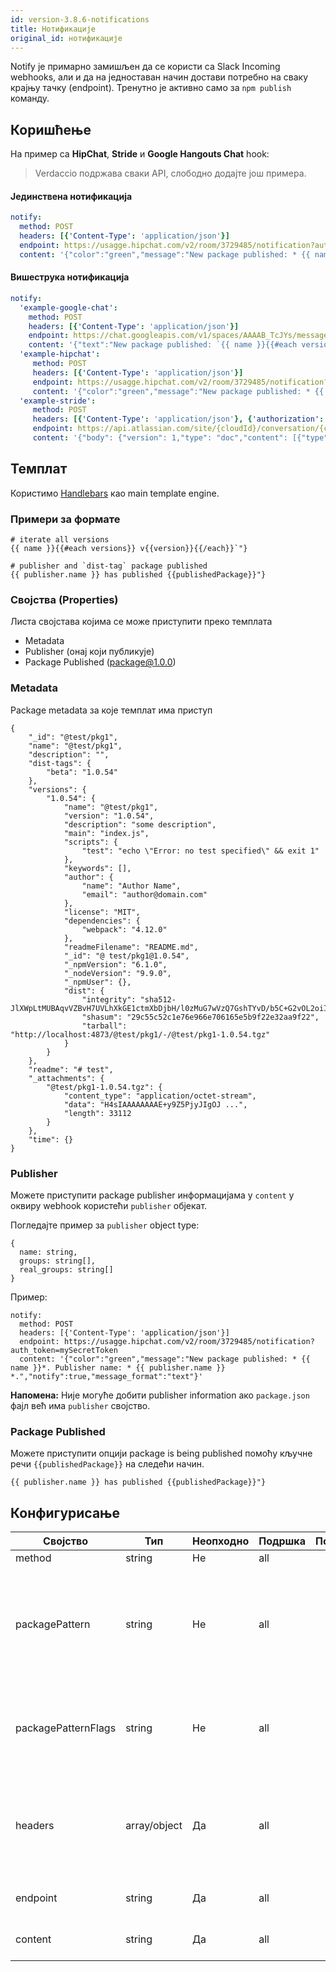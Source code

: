 ```yaml
---
id: version-3.8.6-notifications
title: Нотификације
original_id: нотификације
---
```


Notify је примарно замишљен да се користи са Slack Incoming webhooks, али и да на једноставан начин достави потребно на сваку крајњу тачку (endpoint). Тренутно је активно само за `npm publish` команду.

## Коришћење

На пример са **HipChat**, **Stride** и **Google Hangouts Chat** hook:

> Verdaccio подржава сваки API, слободно додајте још примера.

#### Јединствена нотификација

```yaml
notify:
  method: POST
  headers: [{'Content-Type': 'application/json'}]
  endpoint: https://usagge.hipchat.com/v2/room/3729485/notification?auth_token=mySecretToken
  content: '{"color":"green","message":"New package published: * {{ name }}*","notify":true,"message_format":"text"}'
```

#### Вишеструка нотификација

```yaml
notify:
  'example-google-chat':
    method: POST
    headers: [{'Content-Type': 'application/json'}]
    endpoint: https://chat.googleapis.com/v1/spaces/AAAAB_TcJYs/messages?key=myKey&token=myToken
    content: '{"text":"New package published: `{{ name }}{{#each versions}} v{{version}}{{/each}}`"}'
  'example-hipchat':
     method: POST
     headers: [{'Content-Type': 'application/json'}]
     endpoint: https://usagge.hipchat.com/v2/room/3729485/notification?auth_token=mySecretToken
     content: '{"color":"green","message":"New package published: * {{ name }}*","notify":true,"message_format":"text"}'
  'example-stride':
     method: POST
     headers: [{'Content-Type': 'application/json'}, {'authorization': 'Bearer secretToken'}]
     endpoint: https://api.atlassian.com/site/{cloudId}/conversation/{conversationId}/message
     content: '{"body": {"version": 1,"type": "doc","content": [{"type": "paragraph","content": [{"type": "text","text": "New package published: * {{ name }}* Publisher name: * {{ publisher.name }}"}]}]}}'     
```

## Темплат

Користимо [Handlebars](https://handlebarsjs.com/) као main template engine.

### Примери за формате

    # iterate all versions
    {{ name }}{{#each versions}} v{{version}}{{/each}}`"}
    
    # publisher and `dist-tag` package published
    {{ publisher.name }} has published {{publishedPackage}}"}
    

### Својства (Properties)

Листа својстава којима се може приступити преко темплата

* Metadata
* Publisher (онај који публикује)
* Package Published (package@1.0.0)

### Metadata

Package metadata за које темплат има приступ

    {
        "_id": "@test/pkg1",
        "name": "@test/pkg1",
        "description": "",
        "dist-tags": {
            "beta": "1.0.54"
        },
        "versions": {
            "1.0.54": {
                "name": "@test/pkg1",
                "version": "1.0.54",
                "description": "some description",
                "main": "index.js",
                "scripts": {
                    "test": "echo \"Error: no test specified\" && exit 1"
                },
                "keywords": [],
                "author": {
                    "name": "Author Name",
                    "email": "author@domain.com"
                },
                "license": "MIT",
                "dependencies": {
                    "webpack": "4.12.0"
                },
                "readmeFilename": "README.md",
                "_id": "@ test/pkg1@1.0.54",
                "_npmVersion": "6.1.0",
                "_nodeVersion": "9.9.0",
                "_npmUser": {},
                "dist": {
                    "integrity": "sha512-JlXWpLtMUBAqvVZBvH7UVLhXkGE1ctmXbDjbH/l0zMuG7wVzQ7GshTYvD/b5C+G2vOL2oiIS1RtayA/kKkTwKw==",
                    "shasum": "29c55c52c1e76e966e706165e5b9f22e32aa9f22",
                    "tarball": "http://localhost:4873/@test/pkg1/-/@test/pkg1-1.0.54.tgz"
                }
            }
        },
        "readme": "# test",
        "_attachments": {
            "@test/pkg1-1.0.54.tgz": {
                "content_type": "application/octet-stream",
                "data": "H4sIAAAAAAAAE+y9Z5PjyJIgOJ ...",
                "length": 33112
            }
        },
        "time": {}
    }
    

### Publisher

Можете приступити package publisher информацијама у `content` у оквиру webhook користећи `publisher` објекат.

Погледајте пример за `publisher` object type:

    {
      name: string,
      groups: string[],
      real_groups: string[]
    }
    

Пример:

    notify:
      method: POST
      headers: [{'Content-Type': 'application/json'}]
      endpoint: https://usagge.hipchat.com/v2/room/3729485/notification?auth_token=mySecretToken
      content: '{"color":"green","message":"New package published: * {{ name }}*. Publisher name: * {{ publisher.name }} *.","notify":true,"message_format":"text"}'
    

**Напомена:** Није могуће добити publisher information ако `package.json` фајл већ има `publisher` својство.

### Package Published

Можете приступити опцији package is being published помоћу кључне речи `{{publishedPackage}}` на следећи начин.

    {{ publisher.name }} has published {{publishedPackage}}"}
    

## Конфигурисање

| Својство            | Тип          | Неопходно | Подршка | Подразумевано | Опис                                                                                           |
| ------------------- | ------------ | --------- | ------- | ------------- | ---------------------------------------------------------------------------------------------- |
| method              | string       | Не        | all     |               | HTTP verb                                                                                      |
| packagePattern      | string       | Не        | all     |               | Покрени ову нотификацију ако се име пакета подудара са регуларним изразом (regular expression) |
| packagePatternFlags | string       | Не        | all     |               | Било која заставица (flags) која ће се користити са regular expression                         |
| headers             | array/object | Да        | all     |               | Ако endpoint захтева specific headers, подесите их овде као array of key: value objects.       |
| endpoint            | string       | Да        | all     |               | подесите URL endpoint за овај позив                                                            |
| content             | string       | Да        | all     |               | било који [Handlebar](https://handlebarsjs.com/) expressions                                   |